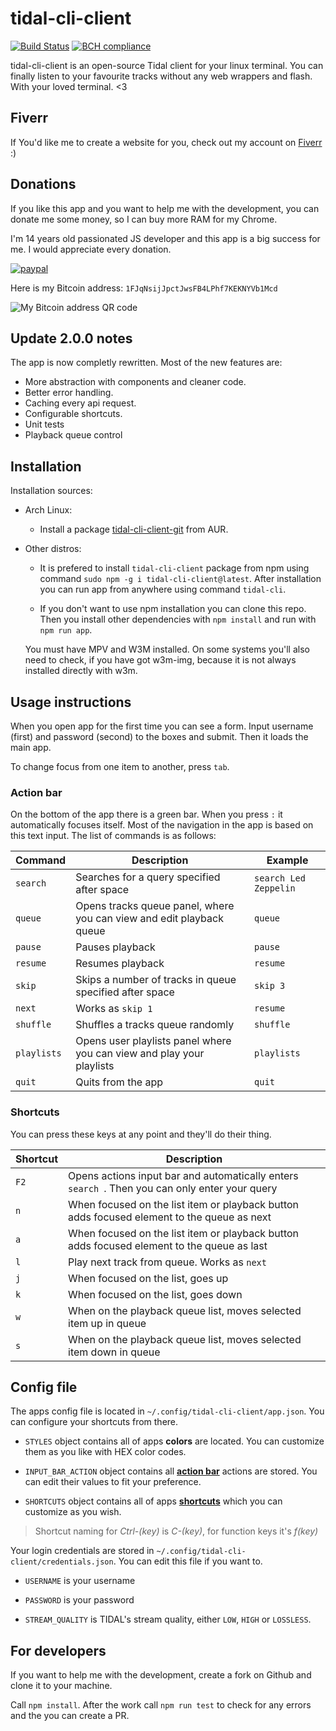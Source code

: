 # tidal-cli-client
[![Build Status](https://travis-ci.org/okonek/tidal-cli-client.svg?branch=master)](https://travis-ci.org/okonek/tidal-cli-client) [![BCH compliance](https://bettercodehub.com/edge/badge/okonek/tidal-cli-client?branch=master)](https://bettercodehub.com/)

tidal-cli-client is an open-source Tidal client for your linux terminal. You can finally listen to your favourite tracks without any web wrappers and flash. With your loved terminal. &lt;3

## Fiverr
If You'd like me to create a website for you, check out my account on [Fiverr](https://www.fiverr.com/share/Lz4qp) :)

## Donations
If you like this app and you want to help me with the development, you can donate me some money, so I can buy more RAM for my Chrome.

I'm 14 years old passionated JS developer and this app is a big success for me. I would appreciate every donation.

[![paypal](https://www.paypalobjects.com/en_US/i/btn/btn_donateCC_LG.gif)](https://www.paypal.com/cgi-bin/webscr?cmd=_s-xclick&hosted_button_id=QMX8LHNPXVL4Y)

Here is my Bitcoin address: `1FJqNsijJpctJwsFB4LPhf7KEKNYVb1Mcd`

![My Bitcoin address QR code](https://user-images.githubusercontent.com/24360027/38766930-e4610220-3fc8-11e8-91e5-da55e1ae4811.png)


## Update 2.0.0 notes
The app is now completly rewritten. Most of the new features are:
* More abstraction with components and cleaner code.
* Better error handling.
* Caching every api request.
* Configurable shortcuts.
* Unit tests
* Playback queue control

## Installation
Installation sources:
* Arch Linux:

    * Install a package [tidal-cli-client-git](https://aur.archlinux.org/packages/tidal-cli-client-git/) from AUR.
    
* Other distros:

    * It is prefered to install `tidal-cli-client` package from npm using command `sudo npm -g i tidal-cli-client@latest`. After installation you can run app from anywhere using command `tidal-cli`.
    
    * If you don't want to use npm installation you can clone this repo. Then you install other dependencies with `npm install` and run with `npm run app`.
    
    You must have MPV and W3M installed. On some systems you'll also need to check, if you have got w3m-img, because it is not always installed directly with w3m.

## Usage instructions
When you open app for the first time you can see a form. Input username (first) and password (second) to the boxes and submit. Then it loads the main app.

To change focus from one item to another, press `tab`.

### Action bar
On the bottom of the app there is a green bar. When you press `:` it automatically focuses itself. Most of the navigation in the app is based on this text input. The list of commands is as follows:

| Command     | Description                                                           | Example               |
|-------------|-----------------------------------------------------------------------|-----------------------|
| `search`    | Searches for a query specified after space                            | `search Led Zeppelin` |
| `queue`     | Opens tracks queue panel, where you can view and edit playback queue  | `queue`               |
| `pause`     | Pauses playback                                                       | `pause`               |
| `resume`    | Resumes playback                                                      | `resume`              |
| `skip`      | Skips a number of tracks in queue specified after space               | `skip 3`              |
| `next`      | Works as `skip 1`                                                     | `resume`              |
| `shuffle`   | Shuffles a tracks queue randomly                                      | `shuffle`             |
| `playlists` | Opens user playlists panel where you can view and play your playlists | `playlists`           |
| `quit`      | Quits from the app                                                    | `quit`                |

### Shortcuts
You can press these keys at any point and they'll do their thing.

| Shortcut | Description                                                                                    |
|----------|------------------------------------------------------------------------------------------------|
| `F2`     | Opens actions input bar and automatically enters `search `. Then you can only enter your query |
| `n`      | When focused on the list item or playback button adds focused element to the queue as next     |
| `a`      | When focused on the list item or playback button adds focused element to the queue as last     |
| `l`      | Play next track from queue. Works as `next`                                                    |
| `j`      | When focused on the list, goes up                                                              |
| `k`      | When focused on the list, goes down                                                            |
| `w`      | When on the playback queue list, moves selected item up in queue                               |
| `s`      | When on the playback queue list, moves selected item down in queue                             |

## Config file
The apps config file is located in `~/.config/tidal-cli-client/app.json`. You can configure your shortcuts from there. 

* `STYLES` object contains all of apps **colors** are located. You can customize them as you like with HEX color codes.

* `INPUT_BAR_ACTION` object contains all [**action bar**](#action-bar) actions are stored. You can edit their values to fit your preference.

* `SHORTCUTS` object contains all of apps [**shortcuts**](#shortcuts) which you can customize as you wish.
> Shortcut naming for *Ctrl-(key)* is *C-(key)*, for function keys it's *f(key)*

Your login credentials are stored in `~/.config/tidal-cli-client/credentials.json`. You can edit this file if you want to.

* `USERNAME` is your username

* `PASSWORD` is your password

* `STREAM_QUALITY` is TIDAL's stream quality, either `LOW`, `HIGH` or `LOSSLESS`.

## For developers
If you want to help me with the development, create a fork on Github and clone it to your machine.

Call `npm install`. After the work call `npm run test` to check for any errors and the you can create a PR.
